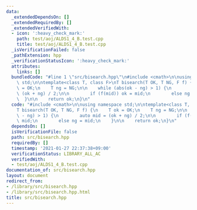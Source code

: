 ```yaml
---
data:
  _extendedDependsOn: []
  _extendedRequiredBy: []
  _extendedVerifiedWith:
  - icon: ':heavy_check_mark:'
    path: test/aoj/ALDS1_4_B.test.cpp
    title: test/aoj/ALDS1_4_B.test.cpp
  _isVerificationFailed: false
  _pathExtension: hpp
  _verificationStatusIcon: ':heavy_check_mark:'
  attributes:
    links: []
  bundledCode: "#line 1 \"src/bisearch.hpp\"\n#include <cmath>\n\nusing namespace\
    \ std;\n\ntemplate<class T, class F>\nT bisearch(T OK, T NG, F f) {\n    T ok\
    \ = OK;\n    T ng = NG;\n\n    while (abs(ok - ng) > 1) {\n        auto mid =\
    \ (ok + ng) / 2;\n\n        if (f(mid)) ok = mid;\n        else ng = mid;\n  \
    \  }\n\n    return ok;\n}\n"
  code: "#include <cmath>\n\nusing namespace std;\n\ntemplate<class T, class F>\n\
    T bisearch(T OK, T NG, F f) {\n    T ok = OK;\n    T ng = NG;\n\n    while (abs(ok\
    \ - ng) > 1) {\n        auto mid = (ok + ng) / 2;\n\n        if (f(mid)) ok =\
    \ mid;\n        else ng = mid;\n    }\n\n    return ok;\n}\n"
  dependsOn: []
  isVerificationFile: false
  path: src/bisearch.hpp
  requiredBy: []
  timestamp: '2021-01-27 22:37:38+09:00'
  verificationStatus: LIBRARY_ALL_AC
  verifiedWith:
  - test/aoj/ALDS1_4_B.test.cpp
documentation_of: src/bisearch.hpp
layout: document
redirect_from:
- /library/src/bisearch.hpp
- /library/src/bisearch.hpp.html
title: src/bisearch.hpp
---
```

